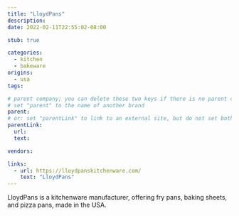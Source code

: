 ```yaml
---
title: "LloydPans"
description:
date: 2022-02-11T22:55:02-08:00

stub: true

categories:
  - kitchen
  - bakeware
origins:
  - usa
tags:

# parent company; you can delete these two keys if there is no parent company:
# set "parent" to the name of another brand
parent:
# or: set "parentLink" to link to an external site, but do not set both
parentLink:
  url:
  text:

vendors:

links:
  - url: https://lloydpanskitchenware.com/
    text: "LloydPans"
---
```


LloydPans is a kitchenware manufacturer, offering fry pans, baking sheets, and
pizza pans, made in the USA.
